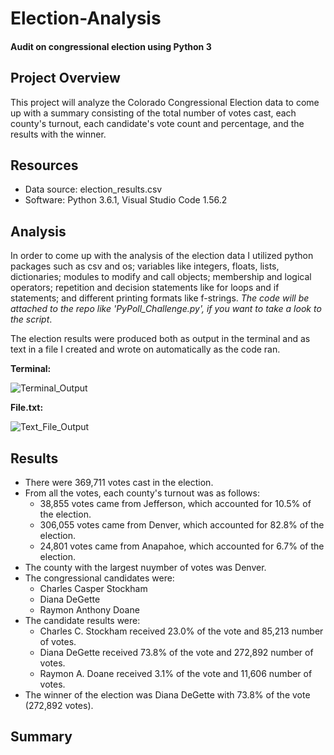 # Election-Analysis
#### Audit on congressional election using Python 3


## Project Overview
This project will analyze the Colorado Congressional Election data to come up with a summary consisting of the total number of votes cast, each county's turnout, each candidate's vote count and percentage, and the results with the winner. 

## Resources
- Data source: election_results.csv
- Software: Python 3.6.1, Visual Studio Code 1.56.2

## Analysis
In order to come up with the analysis of the election data I utilized python packages such as csv and os; variables like integers, floats, lists, dictionaries; modules to modify and call objects; membership and logical operators; repetition and decision statements like for loops and if statements; and different printing formats like f-strings. *The code will be attached to the repo like 'PyPoll_Challenge.py', if you want to take a look to the script*.

The election results were produced both as output in the terminal and as text in a file I created and wrote on automatically as the code ran. 

**Terminal:**

![Terminal_Output](https://user-images.githubusercontent.com/83378141/120089514-27957d80-c0c9-11eb-9a4a-a1cac8682811.png)

**File.txt:**

![Text_File_Output](https://user-images.githubusercontent.com/83378141/120089515-2b290480-c0c9-11eb-9d89-c3ef4894ca85.png)


## Results
- There were 369,711 votes cast in the election.
- From all the votes, each county's turnout was as follows:
  - 38,855 votes came from Jefferson, which accounted for 10.5% of the election. 
  - 306,055 votes came from Denver, which accounted for 82.8% of the election.
  - 24,801 votes came from Anapahoe, which accounted for 6.7% of the election. 
- The county with the largest nuymber of votes was Denver.
- The congressional candidates were:
  - Charles Casper Stockham
  - Diana DeGette
  - Raymon Anthony Doane
- The candidate results were:
  - Charles C. Stockham received 23.0% of the vote and 85,213 number of votes.
  - Diana DeGette received 73.8% of the vote and 272,892 number of votes.
  - Raymon A. Doane received 3.1% of the vote and 11,606 number of votes.
- The winner of the election was Diana DeGette with 73.8% of the vote (272,892 votes). 

## Summary





